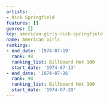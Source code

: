 ```yaml
---
artists:
- Rick Springfield
features: []
genres: []
key: american-girls-rick-springfield
name: American Girls
rankings:
- end_date: '1974-07-19'
  rank: 98
  ranking_list: Billboard Hot 100
  start_date: '1974-07-13'
- end_date: '1974-07-26'
  rank: 98
  ranking_list: Billboard Hot 100
  start_date: '1974-07-20'
---
```


